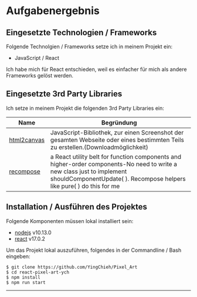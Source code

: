 # Aufgabenergebnis

## Eingesetzte Technologien / Frameworks

Folgende Technolgien / Frameworks setze ich in meinem Projekt ein:

- JavaScript / React

Ich habe mich für React entschieden, weil es einfacher für mich als andere Frameworks gelöst werden.

## Eingesetzte 3rd Party Libraries

Ich setze in meinem Projekt die folgenden 3rd Party Libraries ein: 

Name | Begründung
--- | ---
[html2canvas](https://html2canvas.hertzen.com/) | JavaScript-Bibliothek, zur einen Screenshot der gesamten Webseite oder eines bestimmten Teils zu erstellen.(Downloadmöglichkeit)
[recompose](https://github.com/acdlite/recompose) | a React utility belt for function components and higher-order components-No need to write a new class just to implement shouldComponentUpdate( ). Recompose helpers like pure( ) do this for me 

## Installation / Ausführen des Projektes

Folgende Komponenten müssen lokal installiert sein:

- [nodejs](https://nodejs.org/en/) v10.13.0
- [react](https://github.com/facebook/react) v17.0.2

Um das Projekt lokal auszuführen, folgendes in der Commandline / Bash eingeben:

```console
$ git clone https://github.com/YingChieh/Pixel_Art
$ cd react-pixel-art-ych
$ npm install
$ npm run start
```
---
